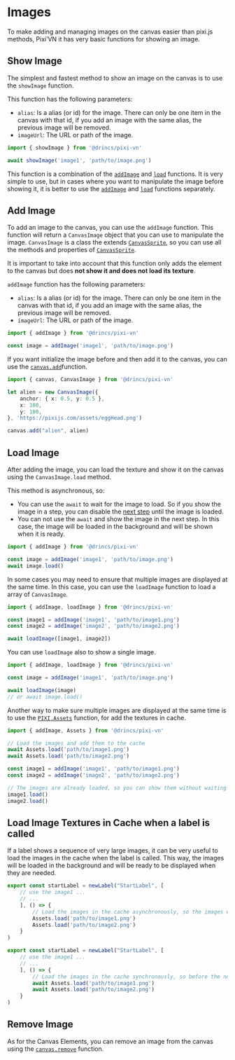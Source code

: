 # Images

To make adding and managing images on the canvas easier than pixi.js methods, Pixi’VN it has very basic functions for showing an image.

## Show Image

The simplest and fastest method to show an image on the canvas is to use the `showImage` function.

This function has the following parameters:

* `alias`: Is a alias (or id) for the image. There can only be one item in the canvas with that id, if you add an image with the same alias, the previous image will be removed.
* `imageUrl`: The URL or path of the image.

```typescript
import { showImage } from '@drincs/pixi-vn'

await showImage('image1', 'path/to/image.png')
```

This function is a combination of the [`addImage`](#add-image) and [`load`](#load-image) functions. It is very simple to use, but in cases where you want to manipulate the image before showing it, it is better to use the [`addImage`](#add-image) and [`load`](#load-image) functions separately.

## Add Image

To add an image to the canvas, you can use the `addImage` function. This function will return a `CanvasImage` object that you can use to manipulate the image. `CanvasImage` is a class the extends [`CanvasSprite`](/start/canvas-elements#base-elements), so you can use all the methods and properties of [`CanvasSprite`](/start/canvas-elements#base-elements).

It is important to take into account that this function only adds the element to the canvas but does **not show it and does not load its texture**.

`addImage` function has the following parameters:

* `alias`: Is a alias (or id) for the image. There can only be one item in the canvas with that id, if you add an image with the same alias, the previous image will be removed.
* `imageUrl`: The URL or path of the image.

```typescript
import { addImage } from '@drincs/pixi-vn'

const image = addImage('image1', 'path/to/image.png')
```

If you want initialize the image before and then add it to the canvas, you can use the [`canvas.add`](/start/canvas-elements#add-canvas-elements)function.

```typescript
import { canvas, CanvasImage } from '@drincs/pixi-vn'

let alien = new CanvasImage({
    anchor: { x: 0.5, y: 0.5 },
    x: 100,
    y: 100,
}, 'https://pixijs.com/assets/eggHead.png')

canvas.add("alien", alien)
```

## Load Image

After adding the image, you can load the texture and show it on the canvas using the `CanvasImage.load` method.

This method is asynchronous, so:

* You can use the `await` to wait for the image to load. So if you show the image in a step, you can disable the [next step](/start/labels-flow.md#next-step) until the image is loaded.
* You can not use the `await` and show the image in the next step. In this case, the image will be loaded in the background and will be shown when it is ready.

```typescript
import { addImage } from '@drincs/pixi-vn'

const image = addImage('image1', 'path/to/image.png')
await image.load()
```

In some cases you may need to ensure that multiple images are displayed at the same time. In this case, you can use the `loadImage` function to load a array of `CanvasImage`.

```typescript
import { addImage, loadImage } from '@drincs/pixi-vn'

const image1 = addImage('image1', 'path/to/image1.png')
const image2 = addImage('image2', 'path/to/image2.png')

await loadImage([image1, image2])
```

You can use `loadImage` also to show a single image.

```typescript
import { addImage, loadImage } from '@drincs/pixi-vn'

const image = addImage('image1', 'path/to/image.png')

await loadImage(image)
// or await image.load()
```

Another way to make sure multiple images are displayed at the same time is to use the [`PIXI.Assets`](https://pixijs.com/8.x/examples/assets/async) function, for add the textures in cache.

```typescript
import { addImage, Assets } from '@drincs/pixi-vn'

// Load the images and add them to the cache
await Assets.load('path/to/image1.png')
await Assets.load('path/to/image2.png')

const image1 = addImage('image1', 'path/to/image1.png')
const image2 = addImage('image2', 'path/to/image2.png')

// The images are already loaded, so you can show them without waiting
image1.load()
image2.load()
```

## Load Image Textures in Cache when a label is called

If a label shows a sequence of very large images, it can be very useful to load the images in the cache when the label is called. This way, the images will be loaded in the background and will be ready to be displayed when they are needed.

```typescript
export const startLabel = newLabel("StartLabel", [
    // use the image1 ...
    // ...
    ], () => {
        // Load the images in the cache asynchronously, so the images will be loaded in the background
        Assets.load('path/to/image1.png')
        Assets.load('path/to/image2.png')
    }
)
```

```typescript
export const startLabel = newLabel("StartLabel", [
    // use the image1 ...
    // ...
    ], () => {
        // Load the images in the cache synchronously, so before the next step the images will be loaded
        await Assets.load('path/to/image1.png')
        await Assets.load('path/to/image2.png')
    }
)
```

## Remove Image

As for the Canvas Elements, you can remove an image from the canvas using the [`canvas.remove`](/start/canvas-elements#remove-canvas-elements) function.

